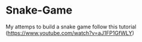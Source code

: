 # Snake-Game
My attemps to build a snake game follow this tutorial (https://www.youtube.com/watch?v=aJ1FP1GfWLY)
